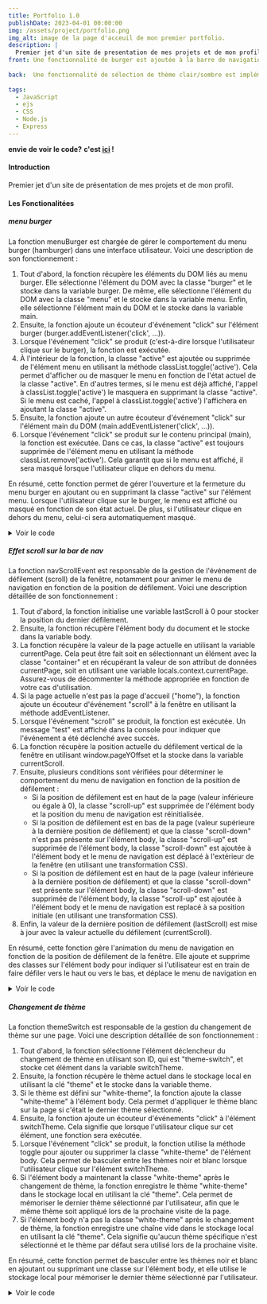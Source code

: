 ```yaml
---
title: Portfolio 1.0
publishDate: 2023-04-01 00:00:00
img: /assets/project/portfolio.png
img_alt: image de la page d'acceuil de mon premier portfolio.
description: |
  Premier jet d'un site de presentation de mes projets et de mon profil.
front: Une fonctionnalité de burger est ajoutée à la barre de navigation en fonction de la taille de l'écran, et un effet est appliqué pour masquer la barre de navigation lors du défilement.
    
back:  Une fonctionnalité de sélection de thème clair/sombre est implémentée, permettant aux utilisateurs de choisir un thème qui persiste entre les pages.
  
tags:
  - JavaScript
  - ejs
  - CSS
  - Node.js
  - Express
---
```

**envie de voir le code?** **c'est [ici](https://github.com/Tony-Poomipartes/) !**

#### Introduction

Premier jet d'un site de présentation de mes projets et de mon profil.

#### Les Fonctionalitées

##### menu burger

La fonction menuBurger est chargée de gérer le comportement du menu burger (hamburger) dans une interface utilisateur. Voici une description de son fonctionnement :

1. Tout d'abord, la fonction récupère les éléments du DOM liés au menu burger. Elle sélectionne l'élément du DOM avec la classe "burger" et le stocke dans la variable burger. De même, elle sélectionne l'élément du DOM avec la classe "menu" et le stocke dans la variable menu. Enfin, elle sélectionne l'élément main du DOM et le stocke dans la variable main.
2. Ensuite, la fonction ajoute un écouteur d'événement "click" sur l'élément burger (burger.addEventListener('click', ...)).
3. Lorsque l'événement "click" se produit (c'est-à-dire lorsque l'utilisateur clique sur le burger), la fonction est exécutée.
4. À l'intérieur de la fonction, la classe "active" est ajoutée ou supprimée de l'élément menu en utilisant la méthode classList.toggle('active'). Cela permet d'afficher ou de masquer le menu en fonction de l'état actuel de la classe "active". En d'autres termes, si le menu est déjà affiché, l'appel à classList.toggle('active') le masquera en supprimant la classe "active". Si le menu est caché, l'appel à classList.toggle('active') l'affichera en ajoutant la classe "active".
5. Ensuite, la fonction ajoute un autre écouteur d'événement "click" sur l'élément main du DOM (main.addEventListener('click', ...)).
6. Lorsque l'événement "click" se produit sur le contenu principal (main), la fonction est exécutée. Dans ce cas, la classe "active" est toujours supprimée de l'élément menu en utilisant la méthode classList.remove('active'). Cela garantit que si le menu est affiché, il sera masqué lorsque l'utilisateur clique en dehors du menu.

En résumé, cette fonction permet de gérer l'ouverture et la fermeture du menu burger en ajoutant ou en supprimant la classe "active" sur l'élément menu. Lorsque l'utilisateur clique sur le burger, le menu est affiché ou masqué en fonction de son état actuel. De plus, si l'utilisateur clique en dehors du menu, celui-ci sera automatiquement masqué.
<details>
  <summary>Voir le code</summary>

```js
  menuBurger: function () {
    // Get the elements of the DOM 
    const burger = document.querySelector('.burger');
    const menu = document.querySelector('.menu');
    const main = document.querySelector('main');
    // Add an event listener 'click' on the burger 
    burger.addEventListener('click', () => {
      //Toggle the 'active' class on the menu item to display/hide the menu 
      menu.classList.toggle('active');
    });
//Addition of an event listener 'click' on the main content.
    main.addEventListener('click', (event) => {
      //If the menu item contains the 'active' class, we delet it to hide the menu 
        menu.classList.remove('active');
    });
```

</details>

##### Effet scroll sur la bar de nav

La fonction navScrollEvent est responsable de la gestion de l'événement de défilement (scroll) de la fenêtre, notamment pour animer le menu de navigation en fonction de la position de défilement. Voici une description détaillée de son fonctionnement :

1. Tout d'abord, la fonction initialise une variable lastScroll à 0 pour stocker la position du dernier défilement.
2. Ensuite, la fonction récupère l'élément body du document et le stocke dans la variable body.
3. La fonction récupère la valeur de la page actuelle en utilisant la variable currentPage. Cela peut être fait soit en sélectionnant un élément avec la classe "container" et en récupérant la valeur de son attribut de données currentPage, soit en utilisant une variable locals.context.currentPage. Assurez-vous de décommenter la méthode appropriée en fonction de votre cas d'utilisation.
4. Si la page actuelle n'est pas la page d'accueil ("home"), la fonction ajoute un écouteur d'événement "scroll" à la fenêtre en utilisant la méthode addEventListener.
5. Lorsque l'événement "scroll" se produit, la fonction est exécutée. Un message "test" est affiché dans la console pour indiquer que l'événement a été déclenché avec succès.
6. La fonction récupère la position actuelle du défilement vertical de la fenêtre en utilisant window.pageYOffset et la stocke dans la variable currentScroll.
7. Ensuite, plusieurs conditions sont vérifiées pour déterminer le comportement du menu de navigation en fonction de la position de défilement :
   - Si la position de défilement est en haut de la page (valeur inférieure ou égale à 0), la classe "scroll-up" est supprimée de l'élément body et la position du menu de navigation est réinitialisée.
   - Si la position de défilement est en bas de la page (valeur supérieure à la dernière position de défilement) et que la classe "scroll-down" n'est pas présente sur l'élément body, la classe "scroll-up" est supprimée de l'élément body, la classe "scroll-down" est ajoutée à l'élément body et le menu de navigation est déplacé à l'extérieur de la fenêtre (en utilisant une transformation CSS).
   - Si la position de défilement est en haut de la page (valeur inférieure à la dernière position de défilement) et que la classe "scroll-down" est présente sur l'élément body, la classe "scroll-down" est supprimée de l'élément body, la classe "scroll-up" est ajoutée à l'élément body et le menu de navigation est replacé à sa position initiale (en utilisant une transformation CSS).
8. Enfin, la valeur de la dernière position de défilement (lastScroll) est mise à jour avec la valeur actuelle du défilement (currentScroll).

En résumé, cette fonction gère l'animation du menu de navigation en fonction de la position de défilement de la fenêtre. Elle ajoute et supprime des classes sur l'élément body pour indiquer si l'utilisateur est en train de faire défiler vers le haut ou vers le bas, et déplace le menu de navigation en
<details>
  <summary>Voir le code</summary>
  
```js
  navScrollEvent: function () {
    //Variable to store the position of the last scroll.
    let lastScroll = 0;
    const body = document.body;
    // const currentPage = document.querySelector(".container").dataset.currentPage;
    const currentPage = locals.context.currentPage;
    //if the current page is not "home"
    //Add a "scroll" event to the window.
  if (currentPage !== "home") {
      window.addEventListener("scroll", () => {
        console.log("test");
        //get the current position of the scroll.
        const currentScroll = window.pageYOffset;
  //If the current position of the scroll is at the top of the page, the scroll-up class is removed from the body. We reinitializ the position of the navigation menu .
        if (currentScroll <= 0) {
          body.classList.remove("scroll-up");
          nav.style.transform = "translateY(0%)";
        }
  //If the current position of the scroll is at the bottom of the page and the class "scroll-down" is not present on the body.
  //The "scroll-up" class is removed from the body, we add the "scroll-down" class to it and the navigation menu is moved outside the window.
        if (
          currentScroll > lastScroll &&
          !body.classList.contains("scroll-down")
        ) {
          body.classList.remove("scroll-up");
          body.classList.add("scroll-down");
          nav.style.transform = "translateY(-130%)";
        }
  //If the current position of the scroll is at the top of the page and the scroll-down class is present on the body.
  //The "scroll-down" class is removed from the body, the "scroll-up" class is added to the body and the navigation menu is replaced at its initial position.
        if (
          currentScroll < lastScroll &&
          body.classList.contains("scroll-down")
        ) {
          body.classList.remove("scroll-down");
          body.classList.add("scroll-up");
          nav.style.transform = "translateY(0%)";
        }
        //The value of the position of the last scroll is updated.
        lastScroll = currentScroll;
      });
    }
  },
```

</details>

##### Changement de thème

La fonction themeSwitch est responsable de la gestion du changement de thème sur une page. Voici une description détaillée de son fonctionnement :

1. Tout d'abord, la fonction sélectionne l'élément déclencheur du changement de thème en utilisant son ID, qui est "theme-switch", et stocke cet élément dans la variable switchTheme.
2. Ensuite, la fonction récupère le thème actuel dans le stockage local en utilisant la clé "theme" et le stocke dans la variable theme.
3. Si le thème est défini sur "white-theme", la fonction ajoute la classe "white-theme" à l'élément body. Cela permet d'appliquer le thème blanc sur la page si c'était le dernier thème sélectionné.
4. Ensuite, la fonction ajoute un écouteur d'événements "click" à l'élément switchTheme. Cela signifie que lorsque l'utilisateur clique sur cet élément, une fonction sera exécutée.
5. Lorsque l'événement "click" se produit, la fonction utilise la méthode toggle pour ajouter ou supprimer la classe "white-theme" de l'élément body. Cela permet de basculer entre les thèmes noir et blanc lorsque l'utilisateur clique sur l'élément switchTheme.
6. Si l'élément body a maintenant la classe "white-theme" après le changement de thème, la fonction enregistre le thème "white-theme" dans le stockage local en utilisant la clé "theme". Cela permet de mémoriser le dernier thème sélectionné par l'utilisateur, afin que le même thème soit appliqué lors de la prochaine visite de la page.
7. Si l'élément body n'a pas la classe "white-theme" après le changement de thème, la fonction enregistre une chaîne vide dans le stockage local en utilisant la clé "theme". Cela signifie qu'aucun thème spécifique n'est sélectionné et le thème par défaut sera utilisé lors de la prochaine visite.  

En résumé, cette fonction permet de basculer entre les thèmes noir et blanc en ajoutant ou supprimant une classe sur l'élément body, et elle utilise le stockage local pour mémoriser le dernier thème sélectionné par l'utilisateur.
<details>
  <summary>Voir le code</summary>
  
```js
  themeSwitch: function () {
    // select the element that triggers the theme switch.
    const switchTheme = document.getElementById("theme-switch");
    const body = document.body;
    // get the theme in the local storage
    let theme = localStorage.getItem("theme");
  // if the theme is set to "white theme"then we add a class "white theme" on the body
    if (theme === "white-theme") {
      body.classList.add("white-theme");
    }
  //we put an event listener on the "switchTheme"
    switchTheme.addEventListener("click", () => {
      //when we clic, it add or remove the class
      body.classList.toggle("white-theme");
  //if the body as the "white-theme" class , then we store it in the local storage
      if (body.classList.contains("white-theme")) {
        localStorage.setItem("theme", "white-theme");
      } else {
        //else we delete it with an empty string
        localStorage.setItem("theme", "");
      }
    });
  },
```

</details>
